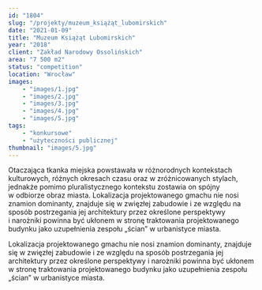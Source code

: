 ```yaml
---
id: "1804"
slug: "/projekty/muzeum_książąt_lubomirskich"
date: "2021-01-09"
title: "Muzeum Książąt Lubomirskich"
year: "2018"
client: "Zakład Narodowy Ossolińskich"
area: "7 500 m2"
status: "competition"
location: "Wrocław"
images: 
    - "images/1.jpg"
    - "images/2.jpg"
    - "images/3.jpg"
    - "images/4.jpg"    
    - "images/5.jpg"    
tags: 
    - "konkursowe"
    - "użyteczności publicznej"
thumbnail: "images/5.jpg"
---
```

Otaczająca tkanka miejska powstawała w&nbsp;różnorodnych kontekstach kulturowych, różnych okresach czasu oraz w&nbsp;zróżnicowanych stylach, jednakże pomimo pluralistycznego kontekstu zostawia on spójny w&nbsp;odbiorze obraz miasta. Lokalizacja projektowanego gmachu nie nosi znamion dominanty, znajduje się w&nbsp;zwięzłej zabudowie i&nbsp;ze względu na sposób postrzegania jej architektury przez określone perspektywy i&nbsp;narożniki powinna być ukłonem w&nbsp;stronę traktowania projektowanego budynku jako uzupełnienia zespołu „ścian” w&nbsp;urbanistyce miasta.

Lokalizacja projektowanego gmachu nie nosi znamion dominanty, znajduje się w&nbsp;zwięzłej zabudowie i&nbsp;ze względu na sposób postrzegania jej architektury przez określone perspektywy i&nbsp;narożniki powinna być ukłonem w&nbsp;stronę traktowania projektowanego budynku jako uzupełnienia zespołu „ścian” w&nbsp;urbanistyce miasta.
